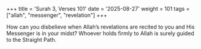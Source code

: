 +++
title = 'Surah 3, Verses 101'
date = '2025-08-27'
weight = 101
tags = ["allah", "messenger", "revelation"]
+++

How can you disbelieve when Allah’s revelations are recited to you and His Messenger is in your midst? Whoever holds firmly to Allah is surely guided to the Straight Path.